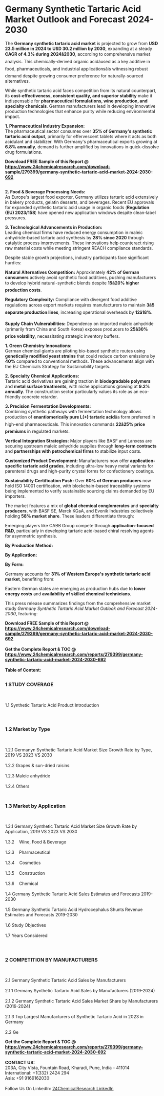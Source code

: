 <h1>Germany Synthetic Tartaric Acid Market Outlook and Forecast 2024-2030</h1><p>The <strong>Germany synthetic tartaric acid market</strong> is projected to grow from <strong>USD 23.5 million in 2024 to USD 30.2 million by 2030</strong>, expanding at a steady <strong>CAGR of 4.3% during 2024â2030</strong>, according to comprehensive market analysis. This chemically-derived organic acidâused as a key additive in food, pharmaceuticals, and industrial applicationsâis witnessing robust demand despite growing consumer preference for naturally-sourced alternatives.</p><p>While synthetic tartaric acid faces competition from its natural counterpart, its <strong>cost-effectiveness, consistent quality, and superior stability</strong> make it indispensable for <strong>pharmaceutical formulations, wine production, and specialty chemicals</strong>. German manufacturers lead in developing innovative production technologies that enhance purity while reducing environmental impact.</p><p><strong>1. Pharmaceutical Industry Expansion:</strong><br>
The pharmaceutical sector consumes over <strong>35% of Germany's synthetic tartaric acid output</strong>, primarily for effervescent tablets where it acts as both acidulant and stabilizer. With Germany's pharmaceutical exports growing at <strong>6.8% annually</strong>, demand is further amplified by innovations in quick-dissolve drug formulations.</p><div><b>Download FREE Sample of this Report @ 
            <a href="https://www.24chemicalresearch.com/download-sample/279399/germany-synthetic-tartaric-acid-market-2024-2030-692">
            https://www.24chemicalresearch.com/download-sample/279399/germany-synthetic-tartaric-acid-market-2024-2030-692</a></b></div><br><p><strong>2. Food &amp; Beverage Processing Needs:</strong><br>
As Europe's largest food exporter, Germany utilizes tartaric acid extensively in bakery products, gelatin desserts, and beverages. Recent EU approvals for expanded synthetic tartaric acid usage in organic foods (<strong>Regulation (EU) 2023/158</strong>) have opened new application windows despite clean-label pressures.</p><p><strong>3. Technological Advancements in Production:</strong><br>
Leading chemical firms have reduced energy consumption in maleic anhydride-based tartaric acid synthesis by <strong>28% since 2020</strong> through catalytic process improvements. These innovations help counteract rising raw material costs while meeting stringent REACH compliance standards.</p><p>Despite stable growth projections, industry participants face significant hurdles:</p><p><strong>Natural Alternatives Competition:</strong> Approximately <strong>42% of German consumers</strong> actively avoid synthetic food additives, pushing manufacturers to develop hybrid natural-synthetic blends despite <strong>15â20% higher production costs</strong>.</p><p><strong>Regulatory Complexity:</strong> Compliance with divergent food additive regulations across export markets requires manufacturers to maintain <strong>3â5 separate production lines</strong>, increasing operational overheads by <strong>12â18%</strong>.</p><p><strong>Supply Chain Vulnerabilities:</strong> Dependency on imported maleic anhydride (primarily from China and South Korea) exposes producers to <strong>25â30% price volatility</strong>, necessitating strategic inventory buffers.</p><p><strong>1. Green Chemistry Innovations:</strong><br>
German chemical giants are piloting bio-based synthetic routes using <strong>genetically modified yeast strains</strong> that could reduce carbon emissions by <strong>40%</strong> compared to conventional methods. These advancements align with the EU Chemicals Strategy for Sustainability targets.</p><p><strong>2. Specialty Chemical Applications:</strong><br>
Tartaric acid derivatives are gaining traction in <strong>biodegradable polymers</strong> and <strong>metal surface treatments</strong>, with niche applications growing at <strong>9.2% annually</strong>. The construction sector particularly values its role as an eco-friendly concrete retarder.</p><p><strong>3. Precision Fermentation Developments:</strong><br>
Combining synthetic pathways with fermentation technology allows production of <strong>enantiomerically pure L(+) tartaric acid</strong>âa form preferred in high-end pharmaceuticals. This innovation commands <strong>22â25% price premiums</strong> in regulated markets.</p><p><strong>Vertical Integration Strategies:</strong> Major players like BASF and Lanxess are securing upstream maleic anhydride supplies through <strong>long-term contracts</strong> and <strong>partnerships with petrochemical firms</strong> to stabilize input costs.</p><p><strong>Customized Product Development:</strong> Manufacturers now offer <strong>application-specific tartaric acid grades</strong>, including ultra-low heavy metal variants for parenteral drugs and high-purity crystal forms for confectionery coatings.</p><p><strong>Sustainability Certification Push:</strong> Over <strong>60% of German producers</strong> now hold ISO 14001 certification, with blockchain-based traceability systems being implemented to verify sustainable sourcing claims demanded by EU importers.</p><p>The market features a mix of <strong>global chemical conglomerates</strong> and <strong>specialty producers</strong>, with BASF SE, Merck KGaA, and Evonik Industries collectively holding <strong>58% market share</strong>. These leaders differentiate through:</p><p>Emerging players like CABB Group compete through <strong>application-focused R&amp;D</strong>, particularly in developing tartaric acid-based chiral resolving agents for asymmetric synthesis.</p><p><strong>By Production Method:</strong></p><p><strong>By Application:</strong></p><p><strong>By Form:</strong></p><p>Germany accounts for <strong>31% of Western Europe's synthetic tartaric acid market</strong>, benefiting from:</p><p>Eastern German states are emerging as production hubs due to <strong>lower energy costs</strong> and <strong>availability of skilled chemical technicians</strong>.</p><p>This press release summarizes findings from the comprehensive market study <em>Germany Synthetic Tartaric Acid Market Outlook and Forecast 2024-2030</em>, featuring:</p><div><b>Download FREE Sample of this Report @ 
            <a href="https://www.24chemicalresearch.com/download-sample/279399/germany-synthetic-tartaric-acid-market-2024-2030-692">
            https://www.24chemicalresearch.com/download-sample/279399/germany-synthetic-tartaric-acid-market-2024-2030-692</a></b></div><br><div><b>Get the Complete Report & TOC @ 
            <a href="https://www.24chemicalresearch.com/reports/279399/germany-synthetic-tartaric-acid-market-2024-2030-692">
            https://www.24chemicalresearch.com/reports/279399/germany-synthetic-tartaric-acid-market-2024-2030-692</a></b></div><br>
            <b>Table of Content:</b><p><h2><span style="font-size:16px"><strong>1 STUDY COVERAGE</strong></span></h2><br />
<p>1.1 Synthetic Tartaric Acid Product Introduction</p><br />
<h2><span style="font-size:16px"><strong>1.2 Market by Type</strong></span></h2><br />
<p>1.2.1 Germanyn Synthetic Tartaric Acid Market Size Growth Rate by Type, 2019 VS 2023 VS 2030<br /><br />
1.2.2 Grapes & sun-dried raisins&nbsp;&nbsp; &nbsp;<br /><br />
1.2.3 Maleic anhydride<br /><br />
1.2.4 Others<br /><br />
<h2><span style="font-size:16px"><strong>1.3 Market by Application</strong></span></h2><br />
<p>1.3.1 Germany Synthetic Tartaric Acid Market Size Growth Rate by Application, 2019 VS 2023 VS 2030<br /><br />
1.3.2&nbsp;&nbsp; &nbsp;Wine, Food & Beverage<br /><br />
1.3.3&nbsp;&nbsp; &nbsp;Pharmaceutical<br /><br />
1.3.4&nbsp;&nbsp; &nbsp;Cosmetics<br /><br />
1.3.5&nbsp;&nbsp; &nbsp;Construction<br /><br />
1.3.6&nbsp;&nbsp; &nbsp;Chemical<br /><br />
1.4 Germany Synthetic Tartaric Acid Sales Estimates and Forecasts 2019-2030<br /><br />
1.5 Germany Synthetic Tartaric Acid Hydrocephalus Shunts Revenue Estimates and Forecasts 2019-2030<br /><br />
1.6 Study Objectives<br /><br />
1.7 Years Considered</p><br />
<h2><span style="font-size:16px"><strong>2 COMPETITION BY MANUFACTURERS</strong></span></h2><br />
<p>2.1 Germany Synthetic Tartaric Acid Sales by Manufacturers<br /><br />
2.1.1 Germany Synthetic Tartaric Acid Sales by Manufacturers (2019-2024)<br /><br />
2.1.2 Germany Synthetic Tartaric Acid Sales Market Share by Manufacturers (2019-2024)<br /><br />
2.1.3 Top Largest Manufacturers of Synthetic Tartaric Acid in 2023 in Germany<br /><br />
2.2 Ge</p><div><b>Get the Complete Report & TOC @ 
            <a href="https://www.24chemicalresearch.com/reports/279399/germany-synthetic-tartaric-acid-market-2024-2030-692">
            https://www.24chemicalresearch.com/reports/279399/germany-synthetic-tartaric-acid-market-2024-2030-692</a></b></div><br><b>CONTACT US:</b><br>
            203A, City Vista, Fountain Road, Kharadi, Pune, India - 411014<br>
            International: +1(332) 2424 294<br>
            Asia: +91 9169162030 <br><br>
            Follow Us On LinkedIn: <a href="https://www.linkedin.com/company/24chemicalresearch/">24ChemicalResearch LinkedIn</a>